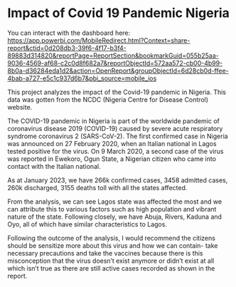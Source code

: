 # Impact of Covid 19 Pandemic Nigeria

You can interact with the dashboard here: https://app.powerbi.com/MobileRedirect.html?Context=share-report&ctid=0d208db3-39f6-4f17-b3f4-89883d314820&reportPage=ReportSection&bookmarkGuid=055b25aa-9036-4569-af68-c2c0d8f682a7&reportObjectId=572aa572-cb00-4b99-8b0a-d36284eda1d2&action=OpenReport&groupObjectId=6d28cb0d-ffee-4bab-a727-e5c1c937d6b7&pbi_source=mobile_ios

This project analyzes the impact of the Covid-19 pandemic in Nigeria. This data was gotten from the NCDC (Nigeria Centre for Disease Control) website.

The COVID-19 pandemic in Nigeria is part of the worldwide pandemic of coronavirus disease 2019 (COVID-19) caused by severe acute respiratory syndrome coronavirus 2 (SARS-CoV-2). The first confirmed case in Nigeria was announced on 27 February 2020, when an Italian national in Lagos tested positive for the virus. On 9 March 2020, a second case of the virus was reported in Ewekoro, Ogun State, a Nigerian citizen who came into contact with the Italian national.

As at January 2023, we have 266k confirmed cases, 3458 admitted cases, 260k discharged, 3155 deaths toll with all the states affected. 

From the analysis, we can see Lagos state was affected the most and we can attribute this to various factors such as high population and vibrant nature of the state. Following closely, we have Abuja, Rivers, Kaduna and Oyo, all of which have similar characteristics to Lagos.

Following the outcome of the analysis, I would recommend the citizens should be sensitize more about this virus and how we can contain- take necessary precautions and take the vaccines because there is this misconception that the virus doesn’t exist anymore or didn’t exist at all which isn’t true as there are still active cases recorded as shown in the report.
